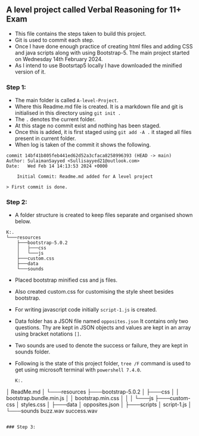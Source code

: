 ## A level project called Verbal Reasoning for 11+ Exam

- This file contains the steps taken to build this project. 
- Git is used to commit each step.
- Once I have done enough practice of creating html files and adding CSS and java scripts along with using Bootstrap-5. The main project started on Wednesday 14th February 2024.
- As I intend to use Bootsrtap5 locally I have downloaded the minified version of it.

### Step 1:

- The main folder is called `A-level-Project`.
- Where this Readme.md file is created. It is a markdown file  and git is initialised in this directory using `git init .`
- The `.` denotes the current folder.
- At this stage no commit exist and nothing has been staged.
- Once this is added, it is first staged using `git add -A .` it staged all files present in current folder.
- When log is taken of the commit it shows the following.
  
```
commit 14bf41b805feb441ed62d52a3cfaca8258996393 (HEAD -> main)
Author: SulaimanSayyed <Sullisayyed21@outlook.com>
Date:   Wed Feb 14 14:13:53 2024 +0000

    Initial Commit: Readme.md added for A level project
```
    > First commit is done.

### Step 2:

- A folder structure is created to keep files separate and organised shown below.
  
```
K:.
└───resources
    ├───bootstrap-5.0.2
    │   ├───css
    │   └───js
    ├───custom.css
    ├───data
    └───sounds
```

- Placed bootstrap minified css and js files.
- Also created custom.css for customising the style sheet besides bootstrap.
- For writing javascript code initially `script-1.js` is created.
- Data folder has a JSON file named `opposites.json` It contains only two questions. Thy are kept in JSON objects and values are kept in an array using bracket notations `[]`.
- Two sounds are used to denote the success or failure, they are kept in sounds folder.
- Following is the state of this project folder, `tree /F` command is used to get using microsoft terminal with `powershell 7.4.0`.
  
  ```
  K:.
│   ReadMe.md
│
└───resources
    ├───bootstrap-5.0.2
    │   ├───css
    │   │       bootstrap.bundle.min.js
    │   │       bootstrap.min.css
    │   │
    │   └───js
    ├───custom-css
    │       styles.css
    │
    ├───data
    │       opposites.json
    │
    ├───scripts
    │       script-1.js
    │
    └───sounds
            buzz.wav
            success.wav
```

### Step 3: